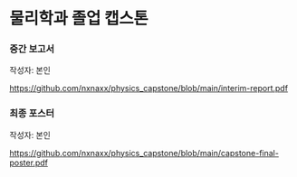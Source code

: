 # 물리학과 졸업 캡스톤

### 중간 보고서
작성자: 본인

https://github.com/nxnaxx/physics_capstone/blob/main/interim-report.pdf

### 최종 포스터
작성자: 본인

https://github.com/nxnaxx/physics_capstone/blob/main/capstone-final-poster.pdf
